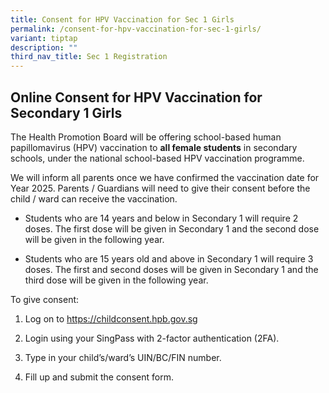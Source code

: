 ```yaml
---
title: Consent for HPV Vaccination for Sec 1 Girls
permalink: /consent-for-hpv-vaccination-for-sec-1-girls/
variant: tiptap
description: ""
third_nav_title: Sec 1 Registration
---
```

<h2>Online Consent for HPV Vaccination for Secondary 1 Girls</h2>
<p>The Health Promotion Board will be offering school-based human papillomavirus
(HPV) vaccination to <strong>all female students</strong> in secondary schools,
under the national school-based HPV vaccination programme.&nbsp;&nbsp;</p>
<p>We will inform all parents once we have confirmed the vaccination date
for Year 2025. Parents / Guardians will need to give their consent before
the child / ward can receive the vaccination.&nbsp;&nbsp;</p>
<ul>
<li>
<p>Students who are 14 years and below in Secondary 1 will require 2 doses.
The first dose will be given in Secondary 1 and the second dose will be
given in the following year.&nbsp;</p>
</li>
</ul>
<ul>
<li>
<p>Students who are 15 years old and above in Secondary 1 will require 3
doses. The first and second doses will be given in Secondary 1 and the
third dose will be given in the following year.&nbsp;&nbsp;</p>
</li>
</ul>
<p>To give consent:&nbsp;</p>
<ol data-tight="true" class="tight">
<li>
<p>Log on to <a href="https://childconsent.hpb.gov.sg" rel="noopener noreferrer nofollow" target="_blank">https://childconsent.hpb.gov.sg</a>&nbsp;&nbsp;</p>
</li>
<li>
<p>Login using your SingPass with 2-factor authentication (2FA).&nbsp;</p>
</li>
<li>
<p>Type in your child’s/ward’s UIN/BC/FIN number.&nbsp;</p>
</li>
<li>
<p>Fill up and submit the consent form.&nbsp;&nbsp;</p>
</li>
</ol>
<p></p>